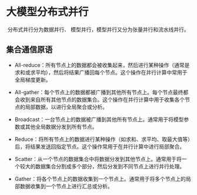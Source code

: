 # 大模型分布式并行

​		分布式并行分为数据并行、 模型并行，模型并行又分为张量并行和流水线并行。

## 集合通信原语

- All-reduce：所有节点上的数据都会被收集起来，然后进行某种操作（通常是求和或求平均），然后将结果广播回每个节点。这个操作在并行计算中常用于全局梯度更新。

- All-gather：每个节点上的数据都被广播到其他所有节点上。每个节点最终都会收到来自所有其他节点的数据集合。这个操作在并行计算中用于收集各个节点的局部数据，以进行全局聚合或分析。

- Broadcast：一台节点上的数据被广播到其他所有节点上。通常用于将模型参数或其他全局数据分发到所有节点。

- Reduce：将所有节点上的数据进行某种操作（如求和、求平均、取最大值等）后，将结果发送回指定节点。这个操作常用于在并行计算中进行局部聚合。

- Scatter：从一个节点的数据集合中将数据分发到其他节点上。通常用于将一个较大的数据集合分割成多个部分，然后分发到不同节点上进行并行处理。
- Gather：将各个节点上的数据收集到一个节点上。通常用于将多个节点上的局部数据收集到一个节点上进行汇总或分析。
